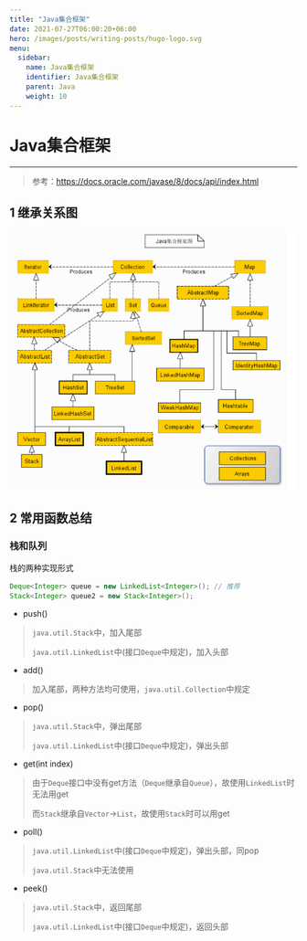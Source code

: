 ```yaml
---
title: "Java集合框架"
date: 2021-07-27T06:00:20+06:00
hero: /images/posts/writing-posts/hugo-logo.svg
menu:
  sidebar:
    name: Java集合框架
    identifier: Java集合框架
    parent: Java
    weight: 10
---
```


# Java集合框架

---

> 参考：https://docs.oracle.com/javase/8/docs/api/index.html

## 1 继承关系图

![image-20210729114627296](/images/posts/java/image-20210729114627296.png)

## 2 常用函数总结

### 栈和队列

栈的两种实现形式

```java
Deque<Integer> queue = new LinkedList<Integer>(); // 推荐
Stack<Integer> queue2 = new Stack<Integer>();
```


* push()

> `java.util.Stack`中，加入尾部
>
> `java.util.LinkedList`中(接口`Deque`中规定)，加入头部

* add()

> 加入尾部，两种方法均可使用，`java.util.Collection`中规定

* pop()

>  `java.util.Stack`中，弹出尾部
>
>  `java.util.LinkedList`中(接口`Deque`中规定)，弹出头部

* get(int  index)

> 由于`Deque`接口中没有get方法（`Deque`继承自`Queue`），故使用`LinkedList`时无法用get
>
> 而`Stack`继承自`Vector`->`List`，故使用`Stack`时可以用get

* poll()

> `java.util.LinkedList`中(接口`Deque`中规定)，弹出头部，同pop
>
> `java.util.Stack`中无法使用

* peek()

> `java.util.Stack`中，返回尾部
>
> `java.util.LinkedList`中(接口`Deque`中规定)，返回头部
